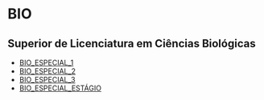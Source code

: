 # BIO

## Superior de Licenciatura em Ciências Biológicas

- [BIO_ESPECIAL_1](bio_especial_1)
- [BIO_ESPECIAL_2](bio_especial_2)
- [BIO_ESPECIAL_3](bio_especial_3)
- [BIO_ESPECIAL_ESTÁGIO](bio_especial_estagio)
